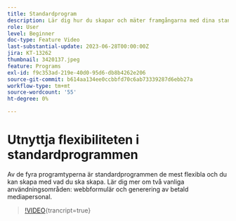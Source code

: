```yaml
---
title: Standardprogram
description: Lär dig hur du skapar och mäter framgångarna med dina standardprogram.
role: User
level: Beginner
doc-type: Feature Video
last-substantial-update: 2023-06-28T00:00:00Z
jira: KT-13262
thumbnail: 3420137.jpeg
feature: Programs
exl-id: f9c353ad-219e-40d0-95d6-db8b4262e206
source-git-commit: b614aa134ee0ccbbfd70c6ab73339287d6ebb27a
workflow-type: tm+mt
source-wordcount: '55'
ht-degree: 0%

---
```


# Utnyttja flexibiliteten i standardprogrammen


Av de fyra programtyperna är standardprogrammen de mest flexibla och du kan skapa med vad du ska skapa.
Lär dig mer om två vanliga användningsområden: webbformulär och generering av betald mediapersonal.

>[!VIDEO](https://video.tv.adobe.com/v/3453855?learn=on&captions=swe){trancript=true}
